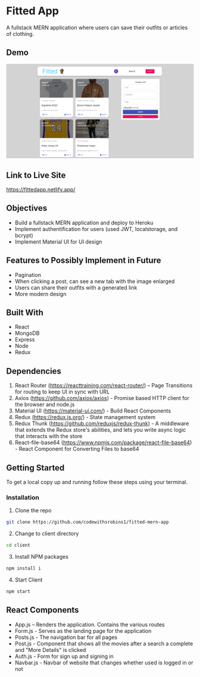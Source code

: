 # Fitted App

A fullstack MERN application where users can save their outfits or articles of clothing.

## Demo

![demo](https://github.com/codewithsrobins1/fitted-mern-app/blob/main/fittedAppSS.PNG)

## Link to Live Site

https://fittedapp.netlify.app/

## Objectives

* Build a fullstack MERN application and deploy to Heroku
* Implement authentification for users (used JWT, localstorage, and bcrypt)
* Implement Material UI for UI design

## Features to Possibly Implement in Future

* Pagination
* When clicking a post, can see a new tab with the image enlarged
* Users can share their outfits with a generated link
* More modern design 

## Built With

* React
* MongoDB
* Express
* Node
* Redux

## Dependencies

1.	React Router (https://reacttraining.com/react-router/) – Page Transitions for routing to keep UI in sync with URL
2.  Axios (https://github.com/axios/axios) -  Promise based HTTP client for the browser and node.js
3.  Material UI (https://material-ui.com/) - Build React Components
4.  Redux (https://redux.js.org/) - State management system
5.  Redux Thunk (https://github.com/reduxjs/redux-thunk) - A middleware that extends the Redux store's abilities, and lets you write async logic that interacts with the store
6.  React-file-base64 (https://www.npmjs.com/package/react-file-base64) - React Component for Converting Files to base64

## Getting Started

To get a local copy up and running follow these steps using your terminal.

### Installation

1. Clone the repo
```sh
git clone https://github.com/codewithsrobins1/fitted-mern-app
```
2. Change to client directory
```sh
cd client
```
3. Install NPM packages
```sh
npm install i

```
4. Start Client
```sh
npm start

```

## React Components
* App.js – Renders the application. Contains the various routes
*	Form.js - Serves as the landing page for the application
*	Posts.js - The navigation bar for all pages
* Post.js - Component that shows all the movies after a search a complete and "More Details" is clicked
* Auth.js - Form for sign up and signing in
* Navbar.js - Navbar of website that changes whether used is logged in or not
